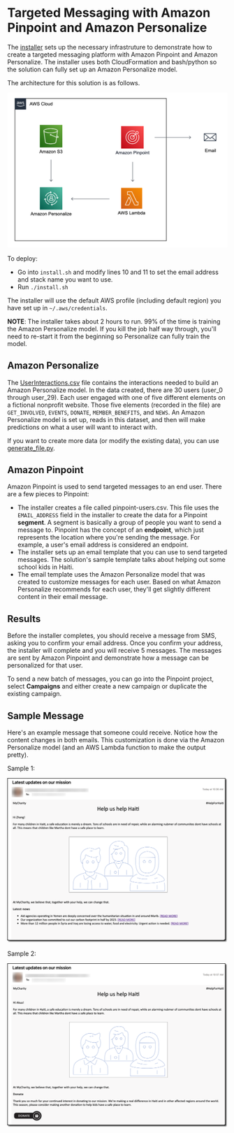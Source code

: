 # Targeted Messaging with Amazon Pinpoint and Amazon Personalize

The [installer](install.sh) sets up the necessary infrastruture to demonstrate how to create a targeted messaging platform with Amazon Pinpoint and Amazon Personalize. The installer uses both CloudFormation and bash/python so the solution can fully set up an Amazon Personalize model.

The architecture for this solution is as follows.

![Targeted Messaging Architecture](./support/Architecture.png)

To deploy:
- Go into `install.sh` and modify lines 10 and 11 to set the email address and stack name you want to use.
- Run `./install.sh`

The installer will use the default AWS profile (including default region) you have set up in `~/.aws/credentials`. 

**NOTE**: The installer takes about 2 hours to run. 99% of the time is training the Amazon Personalize model. If you kill the job half way through, you'll need to re-start it from the beginning so Personalize can fully train the model.

## Amazon Personalize
The [UserInteractions.csv](UserInteractions.csv) file contains the interactions needed to build an Amazon Personalize model. In the data created, there are 30 users (user_0 through user_29). Each user engaged with one of five different elements on a fictional nonprofit website. Those five elements (recorded in the file) are `GET_INVOLVED`, `EVENTS`, `DONATE`, `MEMBER_BENEFITS`, and `NEWS`. An Amazon Personalize model is set up, reads in this dataset, and then will make predictions on what a user will want to interact with. 

If you want to create more data (or modify the existing data), you can use [generate_file.py](./support/generate_file.py). 

## Amazon Pinpoint
Amazon Pinpoint is used to send targeted messages to an end user. There are a few pieces to Pinpoint:
- The installer creates a file called pinpoint-users.csv. This file uses the `EMAIL_ADDRESS` field in the installer to create the data for a Pinpoint **segment**. A segment is basically a group of people you want to send a message to. Pinpoint has the concept of an **endpoint**, which just represents the location where you're sending the message. For example, a user's email address is considered an endpoint. 
- The installer sets up an email template that you can use to send targeted messages. The solution's sample template talks about helping out some school kids in Haiti.
- The email template uses the Amazon Personalize model that was created to customize messages for each user. Based on what Amazon Personalize recommends for each user, they'll get slightly different content in their email message.

## Results
Before the installer completes, you should receive a message from SMS, asking you to confirm your email address. Once you confirm your address, the installer will complete and you will receive 5 messages. The messages are sent by Amazon Pinpoint and demonstrate how a message can be personalized for that user.

To send a new batch of messages, you can go into the Pinpoint project, select **Campaigns** and either create a new campaign or duplicate the existing campaign. 

## Sample Message
Here's an example message that someone could receive. Notice how the content changes in both emails. This customization is done via the Amazon Personalize model (and an AWS Lambda function to make the output pretty).

Sample 1:

![Sample 1](./support/sample1.png)

Sample 2:

![Sample 2](./support/sample2.png)